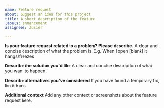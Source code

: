 ```yaml
---
name: Feature request
about: Suggest an idea for this project
title: A short description of the feature
labels: enhancement
assignees: Zusier

---
```


**Is your feature request related to a problem? Please describe.**
A clear and concise description of what the problem is. E.g. When I open [blank] it hangs/freezes

**Describe the solution you'd like**
A clear and concise description of what you want to happen.

**Describe alternatives you've considered**
If you have found a temporary fix, list it here.

**Additional context**
Add any other context or screenshots about the feature request here.

